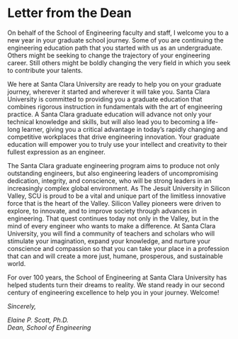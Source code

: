 # Letter from the Dean

On behalf of the School of Engineering faculty and staff, I welcome you to a new year in your graduate school journey. Some of you are continuing the engineering education path that you started with us as an undergraduate. Others might be seeking to change the trajectory of your engineering career. Still others might be boldly changing the very field in which you seek to contribute your talents.

We here at Santa Clara University are ready to help you on your graduate journey, wherever it started and wherever it will take you. Santa Clara University is committed to providing you a graduate education that combines rigorous instruction in fundamentals with the art of engineering practice. A Santa Clara graduate education will advance not only your technical knowledge and skills, but will also lead you to becoming a life-long learner, giving you a critical advantage in today’s rapidly changing and competitive workplaces that drive engineering innovation. Your graduate education will empower you to truly use your intellect and creativity to their fullest expression as an engineer.

The Santa Clara graduate engineering program aims to produce not only outstanding engineers, but also engineering leaders of uncompromising dedication, integrity, and conscience, who will be strong leaders in an increasingly complex global environment. As The Jesuit University in Silicon Valley, SCU is proud to be a vital and unique part of the limitless innovative force that is the heart of the Valley. Silicon Valley pioneers were driven to explore, to innovate, and to improve society through advances in engineering. That quest continues today not only in the Valley, but in the mind of every engineer who wants to make a difference. At Santa Clara University, you will find a community of teachers and scholars who will stimulate your imagination, expand your knowledge, and nurture your conscience and compassion so that you can take your place in a profession that can and will create a more just, humane, prosperous, and sustainable world.

For over 100 years, the School of Engineering at Santa Clara University has helped students turn their dreams to reality. We stand ready in our second century of engineering excellence to help you in your journey. Welcome!

_Sincerely,_

_Elaine P. Scott, Ph.D.  
Dean, School of Engineering_

